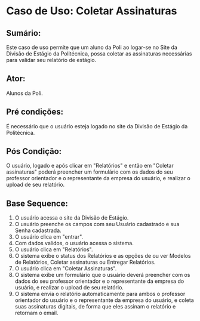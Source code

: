 # Caso de Uso: Coletar Assinaturas

## Sumário: 
Este caso de uso permite que um aluno da Poli ao logar-se no Site da Divisão de Estágio da Politécnica, possa coletar as assinaturas necessárias para validar
seu relatório de estágio.

## Ator:
Alunos da Poli.

## Pré condições:
É necessário que o usuário esteja logado no site da Divisão de Estágio da Politécnica.

## Pós Condição:
O usuário, logado e após clicar em "Relatórios" e então em "Coletar assinaturas" poderá preencher um formulário com os dados do seu professor orientador e o 
representante da empresa do usuário, e realizar o upload de seu relatório.

## Base Sequence:
1. O usuário acessa o site da Divisão de Estágio.
2. O usuário preenche os campos com seu Usuário cadastrado e sua Senha cadastrada.
3. O usuário clica em "entrar".
4. Com dados validos, o usuário acessa o sistema.
5. O usuário clica em "Relatórios".
6. O sistema exibe o status dos Relatórios e as opções de ou ver Modelos de Relatórios, Coletar assinaturas ou Entregar Relatórios.
7. O usuário clica em "Coletar Assinaturas".
8. O sistema exibe um formulário que o usuário deverá preencher com os dados do seu professor orientador e o representante da empresa do usuário, e realizar o upload 
de seu relatório.
9. O sistema envia o relatório automaticamente para ambos o professor orientador do usuário e o representante da empresa do usuário, e coleta suas assinaturas digitais,
de forma que eles assinam o relatório e retornam o email.
